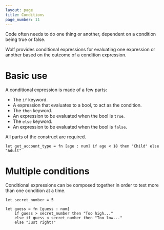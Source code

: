 ```yaml
---
layout: page
title: Conditions
page_number: 11
---
```


Code often needs to do one thing or another, dependent on a condition being true
or false.

Wolf provides conditional expressions for evaluating one expression or another
based on the outcome of a condition expression.

# Basic use

A conditional expression is made of a few parts:

- The `if` keyword.
- A expression that evaluates to a bool, to act as the condition.
- The `then` keyword.
- An expression to be evaluated when the bool is `true`.
- The `else` keyword.
- An expression to be evaluated when the bool is `false`.

All parts of the construct are required.

<!--wolf-->
```
let get_account_type = fn [age : num] if age < 18 then "Child" else "Adult"
```

# Multiple conditions

Conditional expressions can be composed together in order to test more than one
condition at a time.

<!--wolf-->
```
let secret_number = 5

let guess = fn [guess : num]
	if guess > secret_number then "Too high..." 
	else if guess < secret_number then "Too low..." 
	else "Just right!"
```